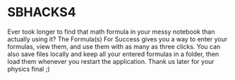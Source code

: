# SBHACKS4

Ever took longer to find that math formula in your messy notebook than actually using it?
The Formula(s) For Success gives you a way to enter your formulas, view them, and use them with as many as three clicks.
You can also save files locally and keep all your entered formulas in a folder, then load them whenever you restart the application.
Thank us later for your physics final ;)
